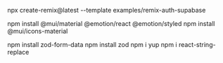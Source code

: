 
npx create-remix@latest --template examples/remix-auth-supabase


npm install @mui/material @emotion/react @emotion/styled
npm install @mui/icons-material

npm install zod-form-data
npm install zod 
npm i yup
npm i react-string-replace
